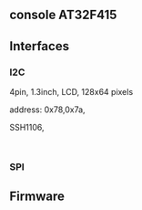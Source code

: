 ## console AT32F415

## Interfaces
### I2C
4pin, 1.3inch, LCD, 128x64 pixels

address:  0x78,0x7a,

SSH1106,



```shell


```


### SPI



## Firmware





